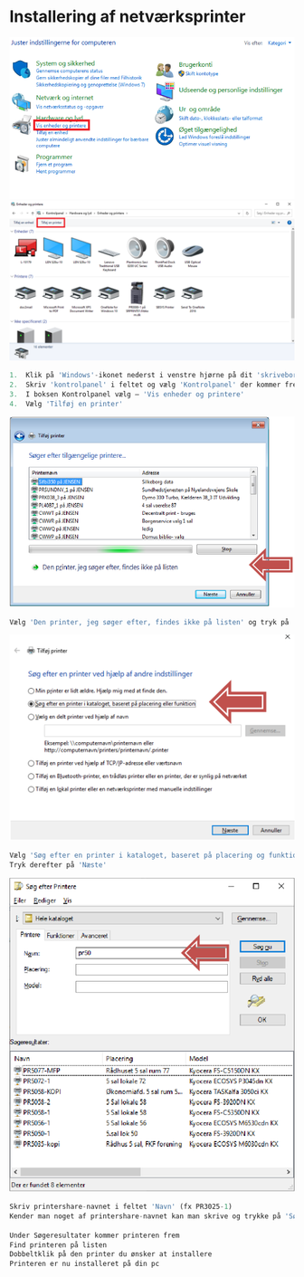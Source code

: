 # Installering af netværksprinter


![](network_printer4.png)
![](network_printer5.png)
```js
1.  Klik på 'Windows'-ikonet nederst i venstre hjørne på dit 'skrivebord'
2.  Skriv 'kontrolpanel' i feltet og vælg 'Kontrolpanel' der kommer frem
3.  I boksen Kontrolpanel vælg – 'Vis enheder og printere'
4.  Vælg 'Tilføj en printer'
```

![](network_printer1.png)
```js
Vælg 'Den printer, jeg søger efter, findes ikke på listen' og tryk på 'Næste'
```

![](network_printer2.png)
```js
Vælg 'Søg efter en printer i kataloget, baseret på placering og funktion'
Tryk derefter på 'Næste'
```

![](network_printer3.png)
```js
Skriv printershare-navnet i feltet 'Navn' (fx PR3025-1)
Kender man noget af printershare-navnet kan man skrive og trykke på 'Søg nu'

Under Søgeresultater kommer printeren frem
Find printeren på listen
Dobbeltklik på den printer du ønsker at installere
Printeren er nu installeret på din pc
```